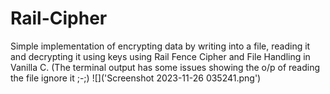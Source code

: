 # Rail-Cipher
Simple implementation of encrypting data by writing into a file, reading it and decrypting it using keys using Rail Fence Cipher and File Handling in Vanilla C. 
(The terminal output has some issues showing the o/p of reading the file ignore it ;-;)
![]('Screenshot 2023-11-26 035241.png')
